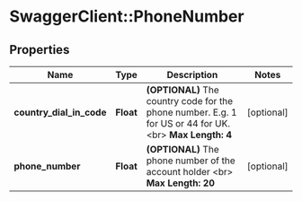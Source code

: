 # SwaggerClient::PhoneNumber

## Properties
Name | Type | Description | Notes
------------ | ------------- | ------------- | -------------
**country_dial_in_code** | **Float** | __(OPTIONAL)__ The country code for the phone number. E.g. 1 for US or 44 for UK.&lt;br&gt; __Max Length: 4__  | [optional] 
**phone_number** | **Float** | __(OPTIONAL)__ The phone number of the account holder &lt;br&gt;  __Max Length: 20__  | [optional] 


